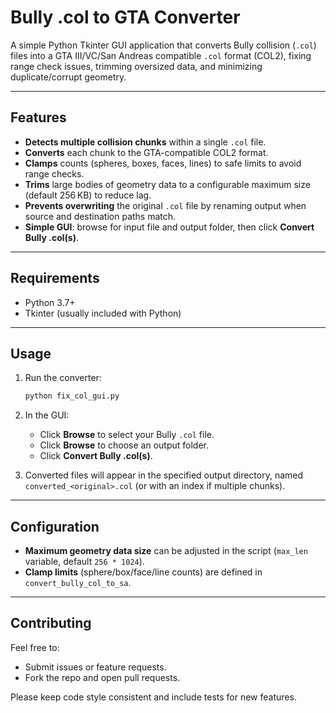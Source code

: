 # Bully .col to GTA Converter

A simple Python Tkinter GUI application that converts Bully collision (`.col`) files into a GTA III/VC/San Andreas compatible `.col` format (COL2), fixing range check issues, trimming oversized data, and minimizing duplicate/corrupt geometry.

---

## Features

* **Detects multiple collision chunks** within a single `.col` file.
* **Converts** each chunk to the GTA-compatible COL2 format.
* **Clamps** counts (spheres, boxes, faces, lines) to safe limits to avoid range checks.
* **Trims** large bodies of geometry data to a configurable maximum size (default 256 KB) to reduce lag.
* **Prevents overwriting** the original `.col` file by renaming output when source and destination paths match.
* **Simple GUI**: browse for input file and output folder, then click **Convert Bully .col(s)**.

---

## Requirements

* Python 3.7+
* Tkinter (usually included with Python)

---

## Usage

1. Run the converter:

   ```bash
   python fix_col_gui.py
   ```
2. In the GUI:

   * Click **Browse** to select your Bully `.col` file.
   * Click **Browse** to choose an output folder.
   * Click **Convert Bully .col(s)**.
3. Converted files will appear in the specified output directory, named `converted_<original>.col` (or with an index if multiple chunks).

---

## Configuration

* **Maximum geometry data size** can be adjusted in the script (`max_len` variable, default `256 * 1024`).
* **Clamp limits** (sphere/box/face/line counts) are defined in `convert_bully_col_to_sa`.

---

## Contributing

Feel free to:

* Submit issues or feature requests.
* Fork the repo and open pull requests.

Please keep code style consistent and include tests for new features.

